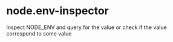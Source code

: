 # node.env-inspector

Inspect NODE_ENV and query for the value or check if the value correspond to some value
